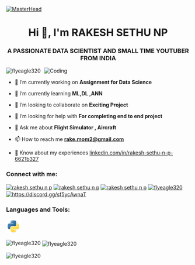 [![MasterHead](https://https://cdn.hackernoon.com/images/f2px36fy.gif)](https://rishavchanda.io)
<h1 align="center">Hi 👋, I'm RAKESH SETHU NP</h1>
<h3 align="center">A PASSIONATE DATA SCIENTIST AND SMALL TIME YOUTUBER FROM INDIA</h3>
<img align="right" alt="Coding" width="400" src="https://https://cdn.dribbble.com/users/1162077/screenshots/3848914/programmer.gif">

<p align="left"> <img src="https://komarev.com/ghpvc/?username=flyeagle320&label=Profile%20views&color=0e75b6&style=flat" alt="flyeagle320" /> </p>

- 🔭 I’m currently working on **Assignment for Data Science**

- 🌱 I’m currently learning **ML,DL ,ANN**

- 👯 I’m looking to collaborate on **Exciting Project**

- 🤝 I’m looking for help with **For completing end to end project**

- 💬 Ask me about **Flight Simulator , Aircraft**

- 📫 How to reach me **rake.mom2@gmail.com**

- 📄 Know about my experiences [linkedin.com/in/rakesh-sethu-n-p-6621b327](linkedin.com/in/rakesh-sethu-n-p-6621b327)

<h3 align="left">Connect with me:</h3>
<p align="left">
<a href="https://linkedin.com/in/rakesh sethu n p" target="blank"><img align="center" src="https://raw.githubusercontent.com/rahuldkjain/github-profile-readme-generator/master/src/images/icons/Social/linked-in-alt.svg" alt="rakesh sethu n p" height="30" width="40" /></a>
<a href="https://fb.com/rakesh sethu n p" target="blank"><img align="center" src="https://raw.githubusercontent.com/rahuldkjain/github-profile-readme-generator/master/src/images/icons/Social/facebook.svg" alt="rakesh sethu n p" height="30" width="40" /></a>
<a href="https://instagram.com/rakesh sethu n p" target="blank"><img align="center" src="https://raw.githubusercontent.com/rahuldkjain/github-profile-readme-generator/master/src/images/icons/Social/instagram.svg" alt="rakesh sethu n p" height="30" width="40" /></a>
<a href="https://www.youtube.com/c/flyeagle320" target="blank"><img align="center" src="https://raw.githubusercontent.com/rahuldkjain/github-profile-readme-generator/master/src/images/icons/Social/youtube.svg" alt="flyeagle320" height="30" width="40" /></a>
<a href="https://discord.gg/https://discord.gg/sf5ycAwnaT" target="blank"><img align="center" src="https://raw.githubusercontent.com/rahuldkjain/github-profile-readme-generator/master/src/images/icons/Social/discord.svg" alt="https://discord.gg/sf5ycAwnaT" height="30" width="40" /></a>
</p>

<h3 align="left">Languages and Tools:</h3>
<p align="left"> <a href="https://www.python.org" target="_blank" rel="noreferrer"> <img src="https://raw.githubusercontent.com/devicons/devicon/master/icons/python/python-original.svg" alt="python" width="40" height="40"/> </a> </p>

<p><img align="left" src="https://github-readme-stats.vercel.app/api/top-langs?username=flyeagle320&show_icons=true&locale=en&layout=compact" alt="flyeagle320" /></p>

<p>&nbsp;<img align="center" src="https://github-readme-stats.vercel.app/api?username=flyeagle320&show_icons=true&locale=en" alt="flyeagle320" /></p>

<p><img align="center" src="https://github-readme-streak-stats.herokuapp.com/?user=flyeagle320&" alt="flyeagle320" /></p>
